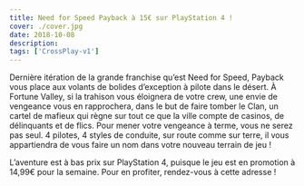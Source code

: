 ```yaml
---
title: Need for Speed Payback à 15€ sur PlayStation 4 !
cover: ./cover.jpg
date: 2018-10-08
description: 
tags: ['CrossPlay-v1']
---
```

Dernière itération de la grande franchise qu’est Need for Speed, Payback vous place aux volants de bolides d’exception à pilote dans le désert. À Fortune Valley, si la trahison vous éloignera de votre crew, une envie de vengeance vous en rapprochera, dans le but de faire tomber le Clan, un cartel de mafieux qui règne sur tout ce que la ville compte de casinos, de délinquants et de flics. Pour mener votre vengeance à terme, vous ne serez pas seul. 4 pilotes, 4 styles de conduite, sur route comme sur terre, il vous appartiendra de vous faire un nom dans votre nouveau terrain de jeu !

L’aventure est à bas prix sur PlayStation 4, puisque le jeu est en promotion à 14,99€ pour la semaine. Pour en profiter, rendez-vous à cette adresse !

